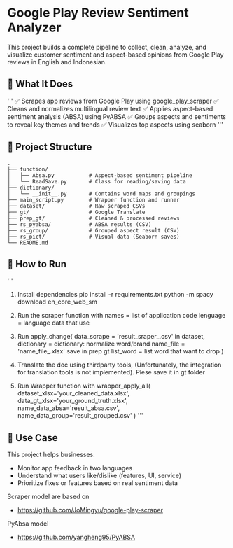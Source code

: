 # Google Play Review Sentiment Analyzer
This project builds a complete pipeline to collect, clean, analyze, and visualize customer sentiment and aspect-based opinions from Google Play reviews in English and Indonesian.



## 🧠 What It Does
'''
✅ Scrapes app reviews from Google Play using google_play_scraper
✅ Cleans and normalizes multilingual review text
✅ Applies aspect-based sentiment analysis (ABSA) using PyABSA
✅ Groups aspects and sentiments to reveal key themes and trends
✅ Visualizes top aspects using seaborn
'''

## 📁 Project Structure

```
.
├── function/
│   ├── Absa.py           # Aspect-based sentiment pipeline
│   └── ReadSave.py       # Class for reading/saving data
├── dictionary/
│   └── __init__.py       # Contains word maps and groupings
├── main_script.py        # Wrapper function and runner
├── dataset/              # Raw scraped CSVs
├── gt/                   # Google Translate
├── prep_gt/              # Cleaned & processed reviews
├── rs_pyabsa/            # ABSA results (CSV)
├── rs_group/             # Grouped aspect result (CSV)
├── rs_pict/              # Visual data (Seaborn saves)
└── README.md
```



## 🚀 How to Run
'''
1. Install dependencies
    pip install -r requirements.txt
    python -m spacy download en_core_web_sm

1. Run the scraper function with 
    names = list of application code
    lenguage = language data that use

2. Run apply_change(
    data_scrape = 'result_sraper_.csv' in dataset,
    dictionary  = dictionary: normalize word/brand
    name_file   = 'name_file_.xlsx' save in prep gt
    list_word   = list word that want to drop
    )

3. Translate the doc using thirdparty tools, 
    (Unfortunately, the integration for translation tools is not implemented). Plese save it in
    gt folder

4. Run Wrapper function with
    wrapper_apply_all(
    dataset_xlsx='your_cleaned_data.xlsx',
    data_gt_xlsx='your_ground_truth.xlsx',
    name_data_absa='result_absa.csv',
    name_data_group='result_grouped.csv'
    )
'''

## 🎯 Use Case
This project helps businesses:
- Monitor app feedback in two languages
- Understand what users like/dislike (features, UI, service)
- Prioritize fixes or features based on real sentiment data


Scraper model are based on 
- https://github.com/JoMingyu/google-play-scraper

PyAbsa model
- https://github.com/yangheng95/PyABSA
